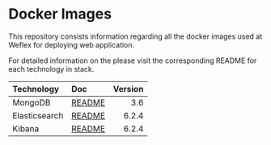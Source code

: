 Docker Images
=============

This repository consists information regarding all the docker images used at Weflex for deploying web application.

For detailed information on the please visit the corresponding README for each technology in stack.

| Technology       | Doc             | Version |
|:-----------------|:----------------|--------:|
| MongoDB          | [README][1]     | 3.6     |
| Elasticsearch    | [README][2]     | 6.2.4   |
| Kibana           | [README][3]     | 6.2.4   |

[1]: https://github.com/weflex/docker-images/blob/master/mongodb/README.md
[2]: https://github.com/weflex/docker-images/blob/master/elasticsearch/README.md
[3]: https://github.com/weflex/docker-images/blob/master/kibana/README.md
